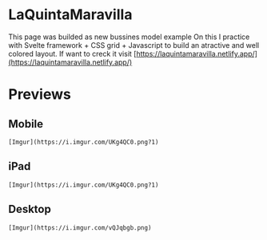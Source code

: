 # LaQuintaMaravilla

This page was builded as new bussines model example
On this I practice with Svelte framework + CSS grid + Javascript to build an atractive and well colored layout.
If want to creck it visit [https://laquintamaravilla.netlify.app/](https://laquintamaravilla.netlify.app/)


# Previews


## Mobile
	
	[Imgur](https://i.imgur.com/UKg4QC0.png?1)

## iPad

  	[Imgur](https://i.imgur.com/UKg4QC0.png?1)
    
## Desktop

	[Imgur](https://i.imgur.com/vQJqbgb.png)
